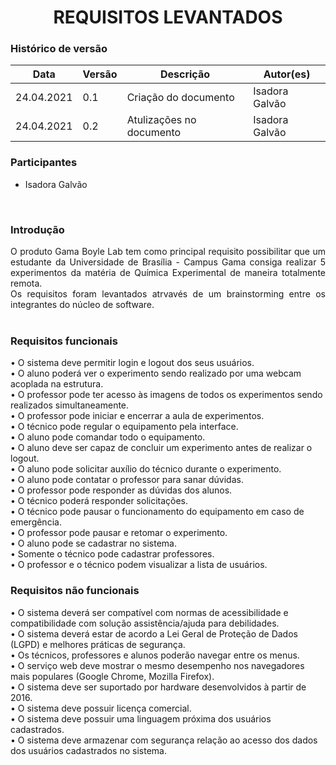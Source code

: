 # <center> REQUISITOS LEVANTADOS

### Histórico de versão<br>

|Data | Versão | Descrição | Autor(es)|
| -- | -- | -- | -- |
| 24.04.2021 | 0.1 | Criação do documento |Isadora Galvão|
| 24.04.2021 | 0.2 | Atulizações no documento |Isadora Galvão|

### Participantes

* Isadora Galvão

<br>

### Introdução
<div align="justify"> O produto Gama Boyle Lab tem como principal requisito possibilitar que um estudante da
Universidade de Brasília - Campus Gama consiga realizar 5 experimentos da matéria de Química Experimental de maneira totalmente remota. 
<br>
Os requisitos foram levantados atrvavés de um brainstorming entre os integrantes do núcleo de software. 
</div><br>

### Requisitos funcionais
• O sistema deve permitir login e logout dos seus usuários. <br>
• O aluno poderá ver o experimento sendo realizado por uma webcam acoplada na
estrutura. <br>
• O professor pode ter acesso às imagens de todos os experimentos sendo realizados
simultaneamente. <br>
• O professor pode iniciar e encerrar a aula de experimentos. <br>
• O técnico pode regular o equipamento pela interface. <br>
• O aluno pode comandar todo o equipamento. <br>
• O aluno deve ser capaz de concluir um experimento antes de realizar o logout. <br>
• O aluno pode solicitar auxílio do técnico durante o experimento. <br>
• O aluno pode contatar o professor para sanar dúvidas. <br>
• O professor pode responder as dúvidas dos alunos. <br>
• O técnico poderá responder solicitações. <br>
• O técnico pode pausar o funcionamento do equipamento em caso de emergência. <br>
• O professor pode pausar e retomar o experimento. <br>
• O aluno pode se cadastrar no sistema. <br>
• Somente o técnico pode cadastrar professores. <br>
• O professor e o técnico podem visualizar a lista de usuários. <br>

### Requisitos não funcionais
• O sistema deverá ser compatível com normas de acessibilidade e compatibilidade
com solução assistência/ajuda para debilidades. <br>
• O sistema deverá estar de acordo a Lei Geral de Proteção de Dados (LGPD) e melhores práticas de segurança. <br>
• Os técnicos, professores e alunos poderão navegar entre os menus. <br>
• O serviço web deve mostrar o mesmo desempenho nos navegadores mais populares
(Google Chrome, Mozilla Firefox). <br>
• O sistema deve ser suportado por hardware desenvolvidos à partir de 2016. <br>
• O sistema deve possuir licença comercial. <br>
• O sistema deve possuir uma linguagem próxima dos usuários cadastrados. <br>
• O sistema deve armazenar com segurança relação ao acesso dos dados dos usuários cadastrados no
sistema. <br>
